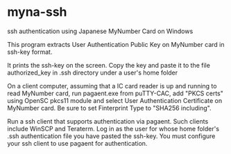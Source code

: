 # myna-ssh
ssh authentication using Japanese MyNumber Card on Windows

This program extracts User Authentication Public Key on MyNumber card in ssh-key format.

It prints the ssh-key on the screen. Copy the key and paste it to the file authorized_key 
in .ssh directory under a user's home folder

On a client computer, assuming that a IC card reader is up and running to read MyNumber card,
run pagaent.exe from puTTY-CAC, add "PKCS certs" using OpenSC pkcs11 module and select 
User Authentication Certificate on MyNumber card. Be sure to set Finterprint Type to
"SHA256 including".

Run a ssh client that supports authentication via pagaent. Such clients include WinSCP and
Teraterm. Log in as the user for whose home folder's .ssh authentication file you have
pasted the ssh-key. You must configure your ssh client to use pagaent for authentication.


